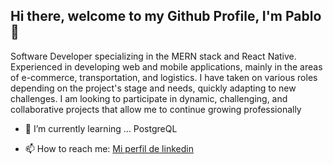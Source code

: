 ## Hi there, welcome to my Github Profile, I'm Pablo 👋

Software Developer specializing in the MERN stack and React Native. Experienced in developing web and mobile applications, mainly in the areas of e-commerce, transportation, and logistics. I have taken on various roles depending on the project's stage and needs, quickly adapting to new challenges. I am looking to participate in dynamic, challenging, and collaborative projects that allow me to continue growing professionally

- 🌱 I’m currently learning ...
PostgreQL

- 📫 How to reach me: 
[Mi perfil de linkedin](https://www.linkedin.com/in/parcepaiva/)

<!--
**Pabloblockchain24/Pabloblockchain24** is a ✨ _special_ ✨ repository because its `README.md` (this file) appears on your GitHub profile.

Here are some ideas to get you started:

- 🔭 I’m currently working on ...
- 🌱 I’m currently learning ...
- 👯 I’m looking to collaborate on ...
- 🤔 I’m looking for help with ...
- 💬 Ask me about ...
- 📫 How to reach me: ...
- 😄 Pronouns: ...
- ⚡ Fun fact: ...
-->
